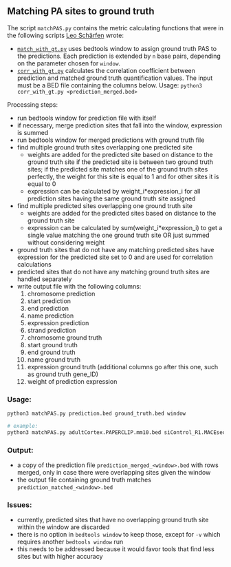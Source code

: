 ## Matching PA sites to ground truth

The script `matchPAS.py` contains the metric calculating functions that were in the following scripts [Leo Schärfen](https://github.com/lschaerfen) wrote: 

- [`match_with_gt.py`](https://github.com/iRNA-COSI/APAeval/blob/9a17c11dd6239969feb092d687ac7e206043c8d6/summary_workflows/quantification/match_with_gt.py) uses bedtools window to assign ground truth PAS to the predictions. Each prediction is extended by `n` base pairs, depending on the parameter chosen for `window`.
- [`corr_with_gt.py`](https://github.com/iRNA-COSI/APAeval/blob/9a17c11dd6239969feb092d687ac7e206043c8d6/summary_workflows/quantification/corr_with_gt.py) calculates the correlation coefficient between prediction and matched ground truth quantification values. The input must be a BED file containing the columns below. Usage: `python3 corr_with_gt.py <prediction_merged.bed>`

Processing steps:
- run bedtools window for prediction file with itself
- if necessary, merge prediction sites that fall into the window, expression is summed
- run bedtools window for merged predictions with ground truth file
- find multiple ground truth sites overlapping one predicted site
	- weights are added for the predicted site based on distance to the ground truth site if the predicted site is between two ground truth sites; if the predicted site matches one of the ground truth sites perfectly, the weight for this site is equal to 1 and for other sites it is equal to 0
	- expression can be calculated by weight_i*expression_i for all prediction sites having the same ground truth site assigned
- find multiple predicted sites overlapping one ground truth site
	- weights are added for the predicted sites based on distance to the ground truth site
	- expression can be calculated by sum(weight_i*expression_i) to get a single value matching the one ground truth site OR just summed without considering weight
- ground truth sites that do not have any matching predicted sites have expression for the predicted site set to 0 and are used for correlation calculations
- predicted sites that do not have any matching ground truth sites are handled separately
- write output file with the following columns:
	1. chromosome prediction
	2. start prediction
	3. end prediction
	4. name prediction
	5. expression prediction
	6. strand prediction
	7. chromosome ground truth
	8. start ground truth
	9. end ground truth
	10. name ground truth
	11. expression ground truth (additional columns go after this one, such as ground truth gene_ID)
	12. weight of prediction expression

### Usage:

```bash
python3 matchPAS.py prediction.bed ground_truth.bed window

# example:
python3 matchPAS.py adultCortex.PAPERCLIP.mm10.bed siControl_R1.MACEseq.mm10.bed 15
```

### Output:
- a copy of the prediction file `prediction_merged_<window>.bed` with rows merged, only in case there were overlapping sites given the window
- the output file containing ground truth matches `prediction_matched_<window>.bed`


### Issues:
- currently, predicted sites that have no overlapping ground truth site within the window are discarded
- there is no option in `bedtools window` to keep those, except for `-v` which requires another  `bedtools window` run
- this needs to be addressed because it would favor tools that find less sites but with higher accuracy
